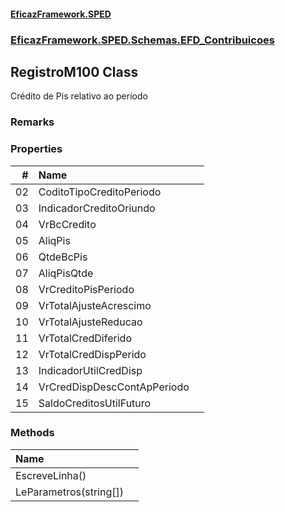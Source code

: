 #### [EficazFramework.SPED](EficazFrameworkSPED.md 'EficazFramework SPED')
### [EficazFramework.SPED.Schemas.EFD_Contribuicoes](EficazFramework.SPED.Schemas.EFD_Contribuicoes.md 'EficazFramework.SPED.Schemas.EFD_Contribuicoes')

## RegistroM100 Class

Crédito de Pis relativo ao período

### Remarks
### Properties

| # | Name | |
| ---: | :--- | :--- |
| 02 | CoditoTipoCreditoPeriodo |  |
| 03 | IndicadorCreditoOriundo |  |
| 04 | VrBcCredito |  |
| 05 | AliqPis |  |
| 06 | QtdeBcPis |  |
| 07 | AliqPisQtde |  |
| 08 | VrCreditoPisPeriodo |  |
| 09 | VrTotalAjusteAcrescimo |  |
| 10 | VrTotalAjusteReducao |  |
| 11 | VrTotalCredDiferido |  |
| 12 | VrTotalCredDispPerido |  |
| 13 | IndicadorUtilCredDisp |  |
| 14 | VrCredDispDescContApPeriodo |  |
| 15 | SaldoCreditosUtilFuturo |  |
### Methods

| Name | |
| :--- | :--- |
| EscreveLinha() |  |
| LeParametros(string[]) |  |
